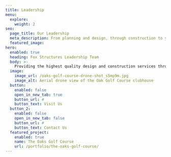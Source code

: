 ```yaml
---
title: Leadership
menu:
  explore:
    weight: 2
seo:
  page_title: Our Leadership
  meta_description: From planning and design, through construction to your final walk-through, you’ll have our dedicated attention every step of the way.
  featured_image:
hero: 
  enabled: true
  heading: Fox Structures Leadership Team
  body: >-
    Providing the highest quality design and construction services throughout Northeast Wisconsin for over 40 years.
  image: 
    image_url: /oaks-golf-course-drone-shot_s5mp9m.jpg
    image_alt: Aerial drone view of the Oak Golf Course clubhouse
  button:
    enabled: false
    open_in_new_tab: true
    button_url: #
    button_text: Visit Us
  button_2:
    enabled: false
    open_in_new_tab: false
    button_url: #
    button_text: Contact Us
  featured_project: 
    enabled: true
    name: The Oaks Golf Course
    url: /portfolio/the-oaks-golf-course/
---
```

